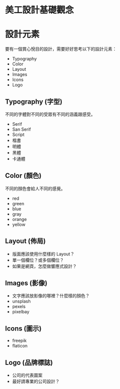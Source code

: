 # 美工設計基礎觀念

# 設計元素

要有一個賞心悅目的設計，需要好好思考以下的設計元素：

* Typography
* Color
* Layout
* Images
* Icons
* Logo

## Typography (字型)

不同的字體對不同的受眾有不同的涵義跟感受。

* Serif
* San Serif
* Script
* 楷書
* 明體
* 黑體
* 卡通體

## Color (顏色)

不同的顏色會給人不同的感覺。

* red
* green
* blue
* gray
* orange
* yellow

## Layout (佈局)

* 版面應該使用什麼樣的 Layout？
* 單一個欄位？或多個欄位？
* 如果是網頁，怎麼做響應式設計？

## Images (影像)

* 文字應該放影像的哪裡？什麼樣的顏色？
* unsplash
* pexels
* pixelbay

## Icons (圖示)

* freepik
* flaticon

## Logo (品牌標誌)

* 公司的代表圖案
* 最好請專業的公司設計？